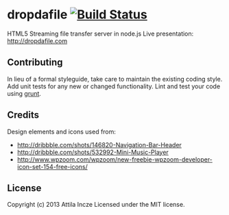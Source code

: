 # dropdafile [![Build Status](https://travis-ci.org/atimb/dropdafile.png)](https://travis-ci.org/atimb/dropdafile)

HTML5 Streaming file transfer server in node.js
Live presentation: http://dropdafile.com

## Contributing
In lieu of a formal styleguide, take care to maintain the existing coding style. Add unit tests for any new or changed functionality. Lint and test your code using [grunt](https://github.com/gruntjs/grunt).

## Credits
Design elements and icons used from:
* http://dribbble.com/shots/146820-Navigation-Bar-Header
* http://dribbble.com/shots/532992-Mini-Music-Player
* http://www.wpzoom.com/wpzoom/new-freebie-wpzoom-developer-icon-set-154-free-icons/

## License
Copyright (c) 2013 Attila Incze
Licensed under the MIT license.
